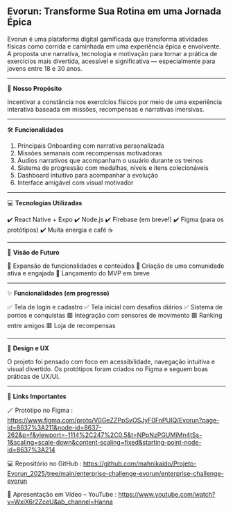 **Evorun: Transforme Sua Rotina em uma Jornada Épica**
----------------------------------------------------------------------------------------------------------------------------------------------
Evorun é uma plataforma digital gamificada que transforma atividades físicas como corrida e caminhada em uma experiência épica e envolvente. A proposta une narrativa, tecnologia e motivação para tornar a prática de exercícios mais divertida, acessível e significativa — especialmente para jovens entre 18 e 30 anos.

----------------------------------------------------------------------------------------------------------------------------------------------
🎯 **Nosso Propósito**

Incentivar a constância nos exercícios físicos por meio de uma experiência interativa baseada em missões, recompensas e narrativas imersivas.

----------------------------------------------------------------------------------------------------------------------------------------------
🛠️ **Funcionalidades**

1. Principais Onboarding com narrativa personalizada 
2. Missões semanais com recompensas motivadoras 
3. Áudios narrativos que acompanham o usuário durante os treinos 
4. Sistema de progressão com medalhas, níveis e itens colecionáveis 
5. Dashboard intuitivo para acompanhar a evolução 
6. Interface amigável com visual motivador

----------------------------------------------------------------------------------------------------------------------------------------------
💻 **Tecnologias Utilizadas**

✔️ React Native + Expo
✔️ Node.js
✔️ Firebase (em breve!)
✔️ Figma (para os protótipos)
✔️ Muita energia e café ☕

----------------------------------------------------------------------------------------------------------------------------------------------
🔮 **Visão de Futuro**

💭 Expansão de funcionalidades e conteúdos 
💭 Criação de uma comunidade ativa e engajada 
💭 Lançamento do MVP em breve

----------------------------------------------------------------------------------------------------------------------------------------------
✨ **Funcionalidades (em progresso)**

✅ Tela de login e cadastro 
✅ Tela inicial com desafios diários 
✅ Sistema de pontos e conquistas 
🟥 Integração com sensores de movimento 
🟥 Ranking entre amigos 
🟥 Loja de recompensas

----------------------------------------------------------------------------------------------------------------------------------------------
🎨 **Design e UX**

O projeto foi pensado com foco em acessibilidade, navegação intuitiva e visual divertido. Os protótipos foram criados no Figma e seguem boas práticas de UX/UI.

----------------------------------------------------------------------------------------------------------------------------------------------
🔗 **Links Importantes**

🪄 Protótipo no Figma : https://www.figma.com/proto/V0GeZZPpSvOSJyF0FnPUIQ/Evorun?page-id=8637%3A211&node-id=8637-262&p=f&viewport=-1114%2C247%2C0.5&t=NPpNzPGUMiMn4tSs-1&scaling=scale-down&content-scaling=fixed&starting-point-node-id=8637%3A214

💻 Repositório no GitHub : https://github.com/mahnikaido/Projeto-Evorun_2025/tree/main/enterprise-challenge-evorun/enterprise-challenge-evorun

🎥 Apresentação em Vídeo – YouTube : https://www.youtube.com/watch?v=WxiX6r2ZceU&ab_channel=Hanna
